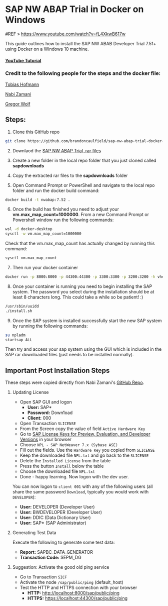 # SAP NW ABAP Trial in Docker on Windows

#REF » https://www.youtube.com/watch?v=fL4XkwB617w

This guide outlines how to install the SAP NW ABAB Developer Trial 7.51+ using Docker on a Windows 10 machine.

#### [YouTube Tutorial](https://youtu.be/fL4XkwB617w)


### Credit to the following people for the steps and the docker file:

[Tobias Hofmann](https://github.com/tobiashofmann/sap-nw-abap-docker)

[Nabi Zamani](https://github.com/nzamani/sap-nw-abap-trial-docker)

[Gregor Wolf](https://bitbucket.org/gregorwolf/dockernwabap750/src/25ca7d78266bef8ed41f1373801fd5e63e0b9552/Dockerfile?at=master&fileviewer=file-view-default)


## Steps:

1. Clone this GitHub repo

```sh
git clone https://github.com/brandoncaulfield/sap-nw-abap-trial-docker-windows

```

2. Downlaod the [SAP NW ABAP Trial .rar files](https://developers.sap.com/trials-downloads.html)

3. Create a new folder in the local repo folder that you just cloned called **sapdownloads**

4. Copy the extracted rar files to the **sapdownloads** folder

5. Open Command Prompt or PowerShell and navigate to the local repo folder and run the docker build command:

```sh
docker build -t nwabap:7.52 .
```

6. Once the build has finished you need to adjust your **vm.max_map_count=1000000**. From a new Command Prompt or Powershell window run the following commands:

```sh
wsl -d docker-desktop
sysctl -w vm.max_map_count=1000000
```

Check that the vm.max_map_count has actually changed by running this command:

```sh
sysctl vm.max_map_count
```

7. Then run your docker container

```sh
docker run -p 8000:8000 -p 44300:44300 -p 3300:3300 -p 3200:3200 -h vhcalnplci --name nwabap752 -it nwabap:7.52 /bin/bash
```

8. Once your container is running you need to begin installing the SAP system. The password you select during the installation should be at least 8 characters long. This could take a while so be patient! :)

```sh
/usr/sbin/uuidd
./install.sh
```

9. Once the SAP system is installed successfully start the new SAP system by running the following commands:

```sh
su npladm
startsap ALL
```

Then try and access your sap system using the GUI which is included in the SAP rar downloaded files (just needs to be installed normally).


## Important Post Installation Steps
These steps were copied directly from Nabi Zamani's [GitHub Repo](https://github.com/nzamani/sap-nw-abap-trial-docker).
1.  Updating License
    -   Open SAP GUI and logon
        -   **User:**  SAP*
        -   **Password:**  Down1oad
        -   **Client:**  000
    -   Open Transaction  `SLICENSE`
    -   From the Screen copy the value of field  `Active Hardware Key`
    -   Go to  [SAP License Keys for Preview, Evaluation, and Developer Versions](https://go.support.sap.com/minisap/#/minisap)  in your browser
    -   Choose  `NPL - SAP NetWeaver 7.x (Sybase ASE)`
    -   Fill out the fields. Use the  `Hardware Key`  you copied from  `SLICENSE`
    -   Keep the downloaded file  `NPL.txt`  and go back to the  `SLICENSE`
    -   Delete the  `Installed License`  from the table
    -   Press the button  `Install`  below the table
    -   Choose the downloaded file  `NPL.txt`
    -   Done - happy learning. Now logon with the dev user.
        
    
    You can now logon to  `client 001`  with any of the following users (all share the same password  `Down1oad`, typically you would work with  `DEVELOPER`):
    
    -   **User:**  DEVELOPER (Developer User)
    -   **User:**  BWDEVELOPER (Developer User)
    -   **User:**  DDIC (Data Dictionary User)
    -   **User:**  SAP* (SAP Administrator)
2.  Generating Test Data
    
    Execute the following to generate some test data:
    
    -   **Report:**  SAPBC_DATA_GENERATOR
    -   **Transaction Code:**  SEPM_DG
3.  Suggestion: Activate the good old ping service
    
    -   Go to Transaction  `SICF`
    -   Activate the node  `/sap/public/ping`  (default_host)
    -   Test the HTTP and HTTPS connection with your browser
        -   **HTTP:**  [http://localhost:8000/sap/public/ping](http://localhost:8000/sap/public/ping)
        -   **HTTPS:**  [https://localhost:44300/sap/public/ping](https://localhost:44300/sap/public/ping)
